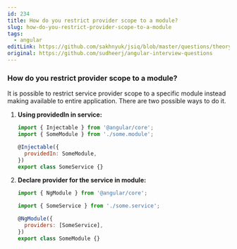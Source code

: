```yaml
---
id: 234
title: How do you restrict provider scope to a module?
slug: how-do-you-restrict-provider-scope-to-a-module
tags:
  - angular
editLink: https://github.com/sakhnyuk/jsiq/blob/master/questions/theory/angular/234.md
original: https://github.com/sudheerj/angular-interview-questions
---
```


### How do you restrict provider scope to a module?

It is possible to restrict service provider scope to a specific module instead making available to entire application. There are two possible ways to do it.

1. **Using providedIn in service:**

   ```js
   import { Injectable } from '@angular/core';
   import { SomeModule } from './some.module';

   @Injectable({
     providedIn: SomeModule,
   })
   export class SomeService {}
   ```

2. **Declare provider for the service in module:**

   ```js
   import { NgModule } from '@angular/core';

   import { SomeService } from './some.service';

   @NgModule({
     providers: [SomeService],
   })
   export class SomeModule {}
   ```